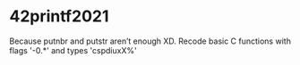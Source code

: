 # 42printf2021
Because putnbr and putstr aren’t enough XD. Recode basic C functions with flags '-0.*' and types 'cspdiuxX%'
